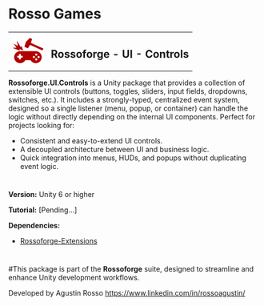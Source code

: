 # Rosso Games

<table>
  <tr>
    <td><img src="https://github.com/rossogames/Rossoforge-UI-Controls/blob/main/logo.png?raw=true" alt="Rossoforge" width="64"/></td>
    <td><h2>Rossoforge - UI - Controls</h2></td>
  </tr>
</table>

**Rossoforge.UI.Controls** is a Unity package that provides a collection of extensible UI controls (buttons, toggles, sliders, input fields, dropdowns, switches, etc.).
It includes a strongly-typed, centralized event system, designed so a single listener (menu, popup, or container) can handle the logic without directly depending on the internal UI components.
Perfect for projects looking for:
* Consistent and easy-to-extend UI controls.
* A decoupled architecture between UI and business logic.
* Quick integration into menus, HUDs, and popups without duplicating event logic.

#
**Version:** Unity 6 or higher

**Tutorial:** [Pending...]

**Dependencies:**
* [Rossoforge-Extensions](https://github.com/rossogames/Rossoforge-Extensions.git)

#
#This package is part of the **Rossoforge** suite, designed to streamline and enhance Unity development workflows.

Developed by Agustin Rosso
https://www.linkedin.com/in/rossoagustin/
